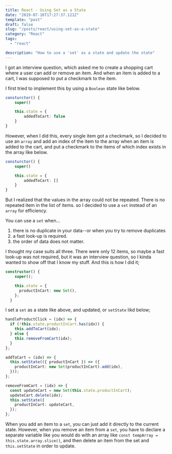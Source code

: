 ```yaml
---
title: React - Using Set as a State
date: "2019-07-16T17:27:37.121Z"
template: "post"
draft: false
slug: "/posts/react/using-set-as-a-state"
category: "React"
tags:
  - "react"

description: "How to use a 'set' as a state and update the state"
---
```


I got an interview question, which asked me to create a shopping cart where a user can add or remove an item. And when an item is added to a cart, I was supposed to put a checkmark to the item.

I first tried to implement this by using a `Boolean` state like below.

```typescript
consturctor() {
    super()

    this.state = {
        addedToCart: false
    }
}
```

However, when I did this, every single item got a checkmark, so I decided to use an `array` and add an index of the item to the array when an item is added to the cart, and put a checkmark to the items of which index exists in the array like below.

```typescript
consturctor() {
    super()

    this.state = {
        addedToCart: []
    }
}
```

But I realized that the values in the array could not be repeated. There is no repeated item in the list of items. so I decided to use a `set` instead of an `array` for efficiency.

You can use a `set` when...

1. there is no duplicate in your data--or when you try to remove duplicates
2. a fast look-up is required.
3. the order of data does not matter.

I thought my case suits all three. There were only 12 items, so maybe a fast look-up was not required, but it was an interview question, so I kinda wanted to show off that I know my stuff. And this is how I did it;

```typescript
constructor() {
    super();

    this.state = {
      productInCart: new Set(),
    };
  }
```

I set a `set` as a state like above, and updated, or `setState` likd below;

```typescript
handleProductClick = (idx) => {
  if (!this.state.productInCart.has(idx)) {
    this.addToCart(idx);
  } else {
    this.removeFromCart(idx);
  }
};

addToCart = (idx) => {
  this.setState(({ productInCart }) => ({
    productInCart: new Set(productInCart).add(idx),
  }));
};

removeFromCart = (idx) => {
  const updateCart = new Set(this.state.productInCart);
  updateCart.delete(idx);
  this.setState({
    productInCart: updateCart,
  });
};
```

When you add an item to a `set`, you can just add it directly to the current state. However, when you remove an item from a `set`, you have to declare a separate variable like you would do with an array like `const tempArray = this.state.array.slice()`, and then delete an item from the set and `this.setState` in order to update.
